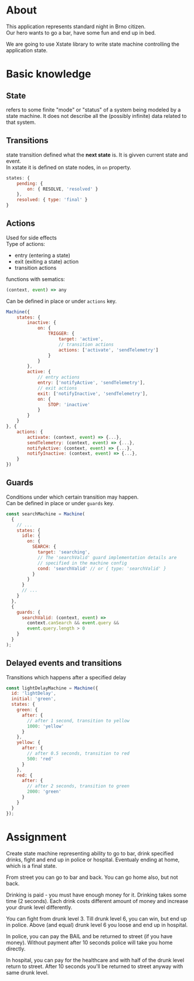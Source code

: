 # About
This application represents standard night in Brno citizen.  
Our hero wants to go a bar, have some fun and end up in bed.

We are going to use Xstate library to write state machine controlling the application state.

# Basic knowledge
## State
refers to some finite "mode" or "status" of a system being modeled by a state machine. It does not describe all the (possibly infinite) data related to that system.

## Transitions
state transition defined what the **next state** is. It is givven current state and event.  
In xstate it is defined on state nodes, in `on` property.
```javascript
states: {
    pending: {
        on: { RESOLVE, 'resolved' }
    },
    resolved: { type: 'final' }
}
```

## Actions
Used for side effects  
Type of actions:
- entry (entering a state)
- exit (exiting a state) action
- transition actions

functions with sematics:  
```javascript
(context, event) => any
```
Can be defined in place or under `actions` key.
```javascript
Machine({
    states: {
        inactive: {
            on: {
                TRIGGER: {
                    target: 'active',
                    // transition actions
                    actions: ['activate', 'sendTelemetry']
                }
            }
        },
        active: {
            // entry actions
            entry: ['notifyActive', 'sendTelemetry'],
            // exit actions
            exit: ['notifyInactive', 'sendTelemetry'],
            on: {
                STOP: 'inactive'
            }
        }
    }
}, {
    actions: {
        activate: (context, event) => {...},
        sendTelemetry: (context, event) => {...},
        notifyActive: (context, event) => {...},
        notifyInactive: (context, event) => {...},
    }
})
```

## Guards
Conditions under which certain transition may happen.  
Can be defined in place or under `guards` key.
```javascript
const searchMachine = Machine(
  {
    // ...
    states: {
      idle: {
        on: {
          SEARCH: {
            target: 'searching',
            // The 'searchValid' guard implementation details are
            // specified in the machine config
            cond: 'searchValid' // or { type: 'searchValid' }
          }
        }
      }
      // ...
    }
  },
  {
    guards: {
      searchValid: (context, event) =>
        context.canSearch && event.query && 
        event.query.length > 0
    }
  }
);
```

## Delayed events and transitions
Transitions which happens after a specified delay
```javascript
const lightDelayMachine = Machine({
  id: 'lightDelay',
  initial: 'green',
  states: {
    green: {
      after: {
        // after 1 second, transition to yellow
        1000: 'yellow'
      }
    },
    yellow: {
      after: {
        // after 0.5 seconds, transition to red
        500: 'red'
      }
    },
    red: {
      after: {
        // after 2 seconds, transition to green
        2000: 'green'
      }
    }
  }
});
```

# Assignment
Create state machine representing ability to go to bar, drink specified drinks, fight and end up in police or hospital. Eventualy ending at home, which is a final state.

From street you can go to bar and back. You can go home also, but not back.

Drinking is paid - you must have enough money for it. Drinking takes some time (2 seconds). Each drink costs different amount of money and increase your drunk level differently.

You can fight from drunk level 3. Till drunk level 6, you can win, but end up in police. Above (and equal) drunk level 6 you loose and end up in hospital.

In police, you can pay the BAIL and be returned to street (if you have money). Without payment after 10 seconds police will take you home directly.

In hospital, you can pay for the healthcare and with half of the drunk level return to street. After 10 seconds you'll be returned to street anyway with same drunk level.